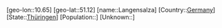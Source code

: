﻿---
location: [51.12,10.65]
type: City
tags:
- geo/City


SpocWebEntityId: 31830
isDeleted: false
confidential: public

---
[geo-lon::10.65]
[geo-lat::51.12]
[name::Langensalza]
[Country::[Germany](geo/Continent/Europe/Germany.md)]
[State::[Thüringen](geo/Continent/Europe/Germany/Th%C3%BCringen.md)]
[Population::]
[Unknown::]


